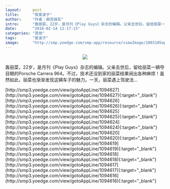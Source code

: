 ```yaml
---
layout:     post
title:      "我爱波子"
author:     "作者：麻宫骑亚"
intro:      "轰丽菜，22岁，是月刊《Play Guys》杂志的编辑。父亲去世后，留给丽菜一辆夺目眼的Porsche Carrera 964。不过，技术还没到家的丽菜结果闹出各种麻烦！虽然如此，丽菜也渐渐发现这辆车子的魅力。一天，丽菜遇上驾驶法…"
date:       "2018-02-14 12:17:15"
categories: "其他"
tags:       "爱波子"
image:      "http://smp.yoedge.com/smp-app/resource/viewImage/1003185appline.png"
---
```

<div style="text-align: center">
<p><img src="http://smp.yoedge.com/smp-app/resource/viewImage/1003185appline.png"/></p>
</div>
<p class="post-meta">
<span>轰丽菜，22岁，是月刊《Play Guys》杂志的编辑。父亲去世后，留给丽菜一辆夺目眼的Porsche Carrera 964。不过，技术还没到家的丽菜结果闹出各种麻烦！虽然如此，丽菜也渐渐发现这辆车子的魅力。一天，丽菜遇上驾驶法…</span>
</p>
[http://smp3.yoedge.com/view/gotoAppLine/1094627](http://smp3.yoedge.com/view/gotoAppLine/1094627){:target="_blank"}
[http://smp3.yoedge.com/view/gotoAppLine/1094626](http://smp3.yoedge.com/view/gotoAppLine/1094626){:target="_blank"}
[http://smp3.yoedge.com/view/gotoAppLine/1094625](http://smp3.yoedge.com/view/gotoAppLine/1094625){:target="_blank"}
[http://smp3.yoedge.com/view/gotoAppLine/1094624](http://smp3.yoedge.com/view/gotoAppLine/1094624){:target="_blank"}
[http://smp3.yoedge.com/view/gotoAppLine/1094620](http://smp3.yoedge.com/view/gotoAppLine/1094620){:target="_blank"}
[http://smp3.yoedge.com/view/gotoAppLine/1094619](http://smp3.yoedge.com/view/gotoAppLine/1094619){:target="_blank"}
[http://smp3.yoedge.com/view/gotoAppLine/1094618](http://smp3.yoedge.com/view/gotoAppLine/1094618){:target="_blank"}
[http://smp3.yoedge.com/view/gotoAppLine/1094617](http://smp3.yoedge.com/view/gotoAppLine/1094617){:target="_blank"}
[http://smp3.yoedge.com/view/gotoAppLine/1094616](http://smp3.yoedge.com/view/gotoAppLine/1094616){:target="_blank"}


